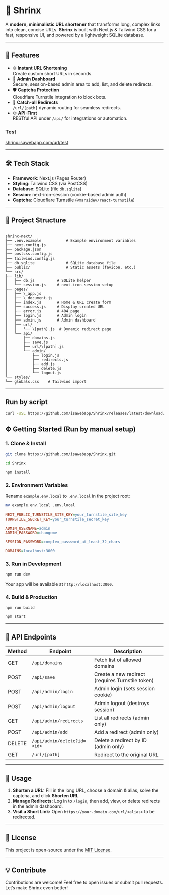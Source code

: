 # 🔗 Shrinx

A **modern, minimalistic URL shortener** that transforms long, complex links into clean, concise URLs. **Shrinx** is built with Next.js & Tailwind CSS for a fast, responsive UI, and powered by a lightweight SQLite database.

---

## 🚀 Features

- 🌐 **Instant URL Shortening**  
  Create custom short URLs in seconds.
- 🔐 **Admin Dashboard**  
  Secure, session-based admin area to add, list, and delete redirects.
- 🛡️ **Captcha Protection**  
  Cloudflare Turnstile integration to block bots.
- 🔄 **Catch-all Redirects**  
  `/url/[path]` dynamic routing for seamless redirects.
- ⚙️ **API-First**  
  RESTful API under `/api/` for integrations or automation.

### Test
[shrinx.isawebapp.com/url/test](https://shrinx.isawebapp.com/url/test)


---

## 🛠️ Tech Stack

- **Framework**: Next.js (Pages Router)  
- **Styling**: Tailwind CSS (via PostCSS)  
- **Database**: SQLite (file `db.sqlite`)  
- **Session**: next-iron-session (cookie-based admin auth)  
- **Captcha**: Cloudflare Turnstile (`@marsidev/react-turnstile`)  

---

## 📂 Project Structure

```

shrinx-next/
├── .env.example           # Example environment variables
├── next.config.js
├── package.json
├── postcss.config.js
├── tailwind.config.js
├── db.sqlite              # SQLite database file
├── public/                # Static assets (favicon, etc.)
└── src/
├── lib/
│   ├── db.js          # SQLite helper
│   └── session.js     # next-iron-session setup
├── pages/
│   ├── \_app.js
│   ├── \_document.js
│   ├── index.js       # Home & URL create form
│   ├── success.js     # Display created URL
│   ├── error.js       # 404 page
│   ├── login.js       # Admin login
│   ├── admin.js       # Admin dashboard
│   ├── url/
│   │   └── \[path].js  # Dynamic redirect page
│   └── api/
│       ├── domains.js
│       ├── save.js
│       ├── url/\[path].js
│       └── admin/
│           ├── login.js
│           ├── redirects.js
│           ├── add.js
│           ├── delete.js
│           └── logout.js
└── styles/
└── globals.css    # Tailwind import

````

---
## Run by script

```bash
curl -sSL https://github.com/isawebapp/Shrinx/releases/latest/download/install-shrinx.sh -o install-shrinx.sh && chmod +x install-shrinx.sh && bash install-shrinx.sh
```

## ⚙️ Getting Started (Run by manual setup)

### 1. Clone & Install

```bash
git clone https://github.com/isawebapp/Shrinx.git
```
```bash
cd Shrinx
```
```bash
npm install
````

### 2. Environment Variables

Rename `example.env.local` to `.env.local` in the project root:

```bash
mv example.env.local .env.local
```

```ini
NEXT_PUBLIC_TURNSTILE_SITE_KEY=your_turnstile_site_key
TURNSTILE_SECRET_KEY=your_turnstile_secret_key

ADMIN_USERNAME=admin
ADMIN_PASSWORD=changeme

SESSION_PASSWORD=complex_password_at_least_32_chars

DOMAINS=localhost:3000
```

### 3. Run in Development

```bash
npm run dev
```

Your app will be available at `http://localhost:3000`.

### 4. Build & Production

```bash
npm run build
```
```bash
npm start
```

---

## 🔗 API Endpoints

| Method | Endpoint                    | Description                                      |
| ------ | --------------------------- | ------------------------------------------------ |
| GET    | `/api/domains`              | Fetch list of allowed domains                    |
| POST   | `/api/save`                 | Create a new redirect (requires Turnstile token) |
| POST   | `/api/admin/login`          | Admin login (sets session cookie)                |
| POST   | `/api/admin/logout`         | Admin logout (destroys session)                  |
| GET    | `/api/admin/redirects`      | List all redirects (admin only)                  |
| POST   | `/api/admin/add`            | Add a redirect (admin only)                      |
| DELETE | `/api/admin/delete?id=<id>` | Delete a redirect by ID (admin only)             |
| GET    | `/url/[path]`               | Redirect to the original URL                     |

---

## 📝 Usage

1. **Shorten a URL:**
   Fill in the long URL, choose a domain & alias, solve the captcha, and click **Shorten URL**.
2. **Manage Redirects:**
   Log in to `/login`, then add, view, or delete redirects in the admin dashboard.
3. **Visit a Short Link:**
   Open `https://your-domain.com/url/<alias>` to be redirected.

---

## 📜 License

This project is open-source under the [MIT License](LICENSE).

---

## 💡 Contribute

Contributions are welcome! Feel free to open issues or submit pull requests. Let’s make Shrinx even better!
